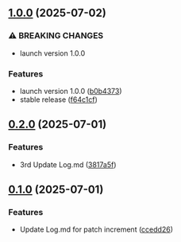 ## [1.0.0](https://github.com/Reetwiz/FellowBlogs/compare/v0.2.0...v1.0.0) (2025-07-02)


### ⚠ BREAKING CHANGES

* launch version 1.0.0

### Features

* launch version 1.0.0 ([b0b4373](https://github.com/Reetwiz/FellowBlogs/commit/b0b4373354bac9ce50022e1a252ee5158d247d4d))
* stable release ([f64c1cf](https://github.com/Reetwiz/FellowBlogs/commit/f64c1cf29b71033361efdbc8da090512640accfc))

## [0.2.0](https://github.com/Reetwiz/FellowBlogs/compare/v0.1.0...v0.2.0) (2025-07-01)


### Features

* 3rd Update Log.md ([3817a5f](https://github.com/Reetwiz/FellowBlogs/commit/3817a5fce53411df55f287bde09722d5a1266daf))

## [0.1.0](https://github.com/Reetwiz/FellowBlogs/compare/ccedd26b54abcf3772160683277c3349e9f46259...v0.1.0) (2025-07-01)


### Features

* Update Log.md for patch increment ([ccedd26](https://github.com/Reetwiz/FellowBlogs/commit/ccedd26b54abcf3772160683277c3349e9f46259))

